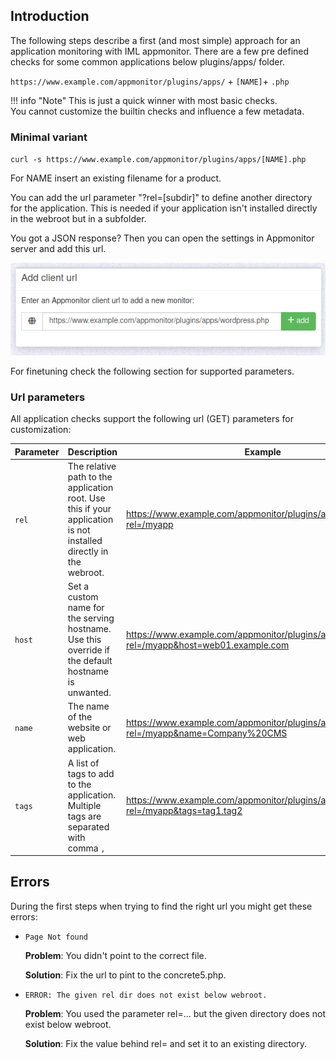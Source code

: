 ## Introduction

The following steps describe a first (and most simple) approach for an application monitoring with IML appmonitor. There are a few pre defined checks for some common applications below plugins/apps/ folder.

`https://www.example.com/appmonitor/plugins/apps/` + `[NAME]`+ `.php`

!!! info "Note"
    This is just a quick winner with most basic checks.<br>
    You cannot customize the builtin checks and influence a few metadata.

### Minimal variant

`curl -s https://www.example.com/appmonitor/plugins/apps/[NAME].php`

For NAME insert an existing filename for a product.

You can add the url parameter "?rel=[subdir]" to define another directory for the application. This is needed if your application isn't installed directly in the webroot but in a subfolder.

You got a JSON response? Then you can open the settings in Appmonitor server and add this url.

![Add url with pre defined check](../../../images/appcheck_add_url.png)

For finetuning check the following section for supported parameters.

### Url parameters

All application checks support the following url (GET) parameters for customization:

| Parameter | Description | Example
|--         |--           |--
| `rel`     | The relative path to the application root. Use this if your application is not installed directly in the webroot.| <https://www.example.com/appmonitor/plugins/apps/[NAME].php?rel=/myapp>
| `host`    | Set a custom name for the serving hostname. Use this override if the default hostname is unwanted.| <https://www.example.com/appmonitor/plugins/apps/[NAME].php?rel=/myapp&host=web01.example.com>
| `name`    | The name of the website or web application.| <https://www.example.com/appmonitor/plugins/apps/[NAME].php?rel=/myapp&name=Company%20CMS>
| `tags`    | A list of tags to add to the application. Multiple tags are separated with comma `,`| <https://www.example.com/appmonitor/plugins/apps/[NAME].php?rel=/myapp&tags=tag1.tag2>

## Errors

During the first steps when trying to find the right url you might get these errors:

* `Page Not found`

    **Problem**: You didn't point to the correct file.

    **Solution**: Fix the url to pint to the concrete5.php.

* `ERROR: The given rel dir does not exist below webroot.`

    **Problem**: You used the parameter rel=... but the given directory does not exist below webroot.

    **Solution**: Fix the value behind rel= and set it to an existing directory.
